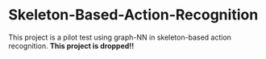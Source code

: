 # Skeleton-Based-Action-Recognition
This project is a pilot test using graph-NN in skeleton-based action recognition. **This project is dropped!!**
